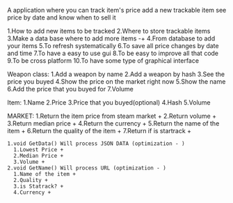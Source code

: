 A application where you can track item's price add a new trackable item see price by date and know when to sell it

1.How to add new items to be tracked
2.Where to store trackable items
3.Make a data base where to add more items -+
4.From database to add your items
5.To refresh systematically
6.To save all price changes by date and time
7.To have a easy to use gui
8.To be easy to improve all that code
9.To be cross platform
10.To have some type of graphical interface


Weapon class:
  1.Add a weapon by name
  2.Add a weapon by hash
  3.See the price you buyed
  4.Show the price on the market right now
  5.Show the name
  6.Add the price that you buyed for
  7.Volume

Item:
  1.Name
  2.Price
  3.Price that you buyed(optional)
  4.Hash
  5.Volume

MARKET:
  1.Return the item price from steam market +
  2.Return volume +
  3.Return median price +
  4.Return the currency +
  5.Return the name of the item +
  6.Return the quality of the item +
  7.Return if is startrack +

    1.void GetData() Will process JSON DATA (optimization - ) 
      1.Lowest Price +
      2.Median Price +
      3.Volume +
    2.void GetName() Will process URL (optimization - )
      1.Name of the item +
      2.Quality +
      3.is Statrack? +
      4.Currency +






